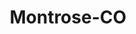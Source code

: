 ---
title: Montrose-CO
slug: montrose-co
f_state:
- cms/state/colorado.md
f_locations:
- cms/payday-loan/ace-cash-advance-880.md
- cms/payday-loan/advance-america-3176.md
- cms/payday-loan/check-into-cash-11688.md
- cms/payday-loan/colorado-west-payday-loans-15153.md
- cms/payday-loan/quik-cash-25358.md
- cms/payday-loan/silver-state-check-cashers-26482.md
- cms/payday-loan/silver-state-check-cashiers-26483.md
updated-on: '2024-05-30T13:41:28.615Z'
created-on: '2024-05-30T13:41:28.615Z'
published-on: '2024-05-30T13:54:32.469Z'
f_city: Montrose
layout: '[city].html'
tags: city
---
